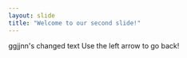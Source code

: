 ```yaml
---
layout: slide
title: "Welcome to our second slide!"
---
```

ggjjnn's changed text
Use the left arrow to go back!
